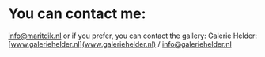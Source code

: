# You can contact me:

[info@maritdik.nl](mailto:info@maritdik.nl) or if you prefer, you can contact the gallery: 
Galerie Helder: [www.galeriehelder.nl](www.galeriehelder.nl) / [info@galeriehelder.nl](mailto:info@galeriehelder.nl)
